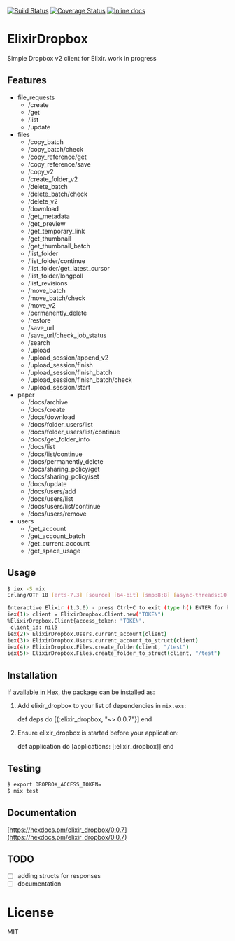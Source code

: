 [![Build Status](https://travis-ci.org/sger/elixir_dropbox.svg?branch=master)](https://travis-ci.org/sger/elixir_dropbox)
[![Coverage Status](https://coveralls.io/repos/github/sger/elixir_dropbox/badge.svg?branch=master)](https://coveralls.io/github/sger/elixir_dropbox?branch=master)
[![Inline docs](http://inch-ci.org/github/sger/elixir_dropbox.svg)](http://inch-ci.org/github/sger/elixir_dropbox)

# ElixirDropbox

 Simple Dropbox v2 client for Elixir.
 work in progress

## Features

* file_requests
  * /create
  * /get
  * /list
  * /update
* files
  * /copy_batch
  * /copy_batch/check
  * /copy_reference/get
  * /copy_reference/save
  * /copy_v2
  * /create_folder_v2
  * /delete_batch
  * /delete_batch/check
  * /delete_v2
  * /download
  * /get_metadata
  * /get_preview
  * /get_temporary_link
  * /get_thumbnail
  * /get_thumbnail_batch
  * /list_folder
  * /list_folder/continue
  * /list_folder/get_latest_cursor
  * /list_folder/longpoll
  * /list_revisions
  * /move_batch
  * /move_batch/check
  * /move_v2
  * /permanently_delete
  * /restore
  * /save_url
  * /save_url/check_job_status
  * /search
  * /upload
  * /upload_session/append_v2
  * /upload_session/finish
  * /upload_session/finish_batch
  * /upload_session/finish_batch/check
  * /upload_session/start
* paper
  * /docs/archive
  * /docs/create
  * /docs/download
  * /docs/folder_users/list
  * /docs/folder_users/list/continue
  * /docs/get_folder_info
  * /docs/list
  * /docs/list/continue
  * /docs/permanently_delete
  * /docs/sharing_policy/get
  * /docs/sharing_policy/set
  * /docs/update
  * /docs/users/add
  * /docs/users/list
  * /docs/users/list/continue
  * /docs/users/remove
* users
  * /get_account
  * /get_account_batch
  * /get_current_account
  * /get_space_usage

## Usage

```sh
$ iex -S mix
Erlang/OTP 18 [erts-7.3] [source] [64-bit] [smp:8:8] [async-threads:10] [hipe] [kernel-poll:false] [dtrace]

Interactive Elixir (1.3.0) - press Ctrl+C to exit (type h() ENTER for help)
iex(1)> client = ElixirDropbox.Client.new("TOKEN")
%ElixirDropbox.Client{access_token: "TOKEN",
 client_id: nil}
iex(2)> ElixirDropbox.Users.current_account(client)
iex(3)> ElixirDropbox.Users.current_account_to_struct(client)
iex(4)> ElixirDropbox.Files.create_folder(client, "/test")
iex(5)> ElixirDropbox.Files.create_folder_to_struct(client, "/test")
```

## Installation

If [available in Hex](https://hex.pm/docs/publish), the package can be installed as:

  1. Add elixir_dropbox to your list of dependencies in `mix.exs`:

        def deps do
          [{:elixir_dropbox, "~> 0.0.7"}]
        end

  2. Ensure elixir_dropbox is started before your application:

        def application do
          [applications: [:elixir_dropbox]]
        end

## Testing

```sh
$ export DROPBOX_ACCESS_TOKEN=
$ mix test
```

## Documentation

[https://hexdocs.pm/elixir_dropbox/0.0.7](https://hexdocs.pm/elixir_dropbox/0.0.7)

## TODO
- [ ] adding structs for responses
- [ ] documentation

# License

MIT
